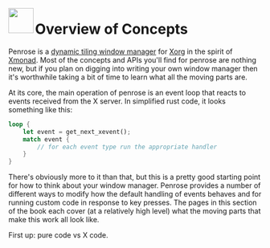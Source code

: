 <image width="50px" src="https://raw.githubusercontent.com/sminez/penrose/develop/icon.svg" align="left"></image>
# Overview of Concepts

Penrose is a [dynamic tiling window manager][0] for [Xorg][1] in the spirit of [Xmonad][2]. Most of the
concepts and APIs you'll find for penrose are nothing new, but if you plan on digging into writing your
own window manager then it's worthwhile taking a bit of time to learn what all the moving parts are.

At its core, the main operation of penrose is an event loop that reacts to events received from the X
server. In simplified rust code, it looks something like this:
```rust
loop {
    let event = get_next_xevent();
    match event {
        // for each event type run the appropriate handler
    }
}
```

There's obviously more to it than that, but this is a pretty good starting point for how to think about
your window manager. Penrose provides a number of different ways to modify how the default handling
of events behaves and for running custom code in response to key presses. The pages in this section of
the book each cover (at a relatively high level) what the moving parts that make this work all look like.

First up: pure code vs X code.


  [0]: https://wiki.archlinux.org/title/Window_manager
  [1]: https://wiki.archlinux.org/title/Xorg
  [2]: https://xmonad.org/
